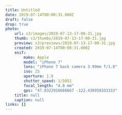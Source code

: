 ```yaml
---
title: Untitled
date: 2019-07-14T00:00:31.000Z
draft: false
drop: true
photo:
    url: s3/images/2019-07-13-17-00-31.jpg
    thumb: s3/thumbs/2019-07-13-17-00-31.jpg
    preview: s3/previews/2019-07-13-17-00-31.jpg
    created: 2019-07-14T00:00:31.000Z
    exif:
        make: Apple
        model: "iPhone 7"
        lens: "iPhone 7 back camera 3.99mm f/1.8"
        iso: 25
        aperture: 1.8
        shutter_speed: 1/5051
        focal_length: "4.0 mm"
        gps: "47.8322916666667 -122.438958333333"
    title: null
    caption: null
links: []
---
```

